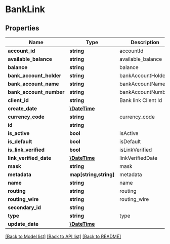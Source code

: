 # BankLink

## Properties
Name | Type | Description | Notes
------------ | ------------- | ------------- | -------------
**account_id** | **string** | accountId | [optional] 
**available_balance** | **string** | available_balance | [optional] 
**balance** | **string** | balance | [optional] 
**bank_account_holder** | **string** | bankAccountHolder | 
**bank_account_name** | **string** | bankAccountName | [optional] 
**bank_account_number** | **string** | bankAccountNumber | 
**client_id** | **string** | Bank link Client Id | [optional] 
**create_date** | [**\DateTime**](\DateTime.md) |  | [optional] 
**currency_code** | **string** | currency_code | [optional] 
**id** | **string** |  | [optional] 
**is_active** | **bool** | isActive | [optional] 
**is_default** | **bool** | isDefault | [optional] 
**is_link_verified** | **bool** | isLinkVerified | [optional] 
**link_verified_date** | [**\DateTime**](\DateTime.md) | linkVerifiedDate | [optional] 
**mask** | **string** | mask | [optional] 
**metadata** | **map[string,string]** | metadata | [optional] 
**name** | **string** | name | 
**routing** | **string** | routing | 
**routing_wire** | **string** | routing_wire | [optional] 
**secondary_id** | **string** |  | [optional] 
**type** | **string** | type | [optional] 
**update_date** | [**\DateTime**](\DateTime.md) |  | [optional] 

[[Back to Model list]](../README.md#documentation-for-models) [[Back to API list]](../README.md#documentation-for-api-endpoints) [[Back to README]](../README.md)


